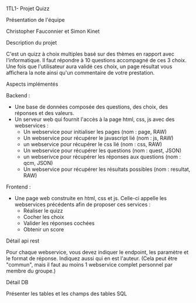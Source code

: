 1TL1- Projet Quizz

Présentation de l'équipe

Christopher Fauconnier et Simon Kinet

Description du projet

C'est un quizz à choix multiples basé sur des thèmes en rapport avec l'informatique. Il faut répondre à 10 questions accompagné de ces 3 choix. Une fois que l'utilisateur aura validé ces choix, un page résultat vous affichera la note ainsi qu'un commentaire de votre prestation.

Aspects implémentés

Backend :

- Une base de données composée des questions, des choix, des réponses et des valeurs.
- Un serveur web qui fournit l'accès à la page html, css, js avec des webservices :
    - Un webservice pour initialiser les pages (nom : page, RAW)
    - Un webservice pour récupérer le javascript lié (nom : js, RAW)
    - un webservice pour récupérer le css lié (nom : css, RAW)
    - Un webservice pour récupérer les questions (nom : quest, JSON)
    - un webserivce pour récupérer les réponses aux questions (nom : qcm, JSON)
    - Un webservice pour récupérer les résultats possibles (nom : resultat, RAW)
    
Frontend : 

- Une page web construite en html, css et js. Celle-ci appelle les webservices précédents afin de proposer ces services :
  - Réaliser le quizz
  - Cocher les choix 
  - Valider les réponses cochées
  - Obtenir un score
  


Détail api rest

Pour chaque webservice, vous devez indiquer le endpoint, les paramètre et le format de réponse. Indiquez aussi qui en est l'auteur. (Cela peut être "commun", mais il faut au moins 1 webservice complet personnel par membre du groupe.)

Détail DB

Présenter les tables et les champs des tables SQL
